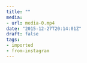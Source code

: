 ```yaml
---
title: ""
media:
- url: media-0.mp4
date: "2015-12-27T20:14:01Z"
draft: false
tags:
- imported
- from-instagram
---
```


